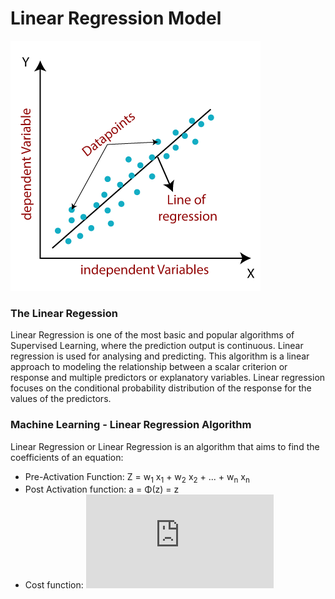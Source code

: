 # Linear Regression Model

![image](https://github.com/ThanhLa-IJ/ML-picture/blob/main/Linear%20Regression.jpg)

### The Linear Regession 

Linear Regression is one of the most basic and popular algorithms of Supervised Learning, where the prediction output is continuous. Linear regression is used for analysing and predicting. This algorithm is a linear approach to modeling the relationship between a scalar criterion or response and multiple predictors or explanatory variables. Linear regression focuses on the conditional probability distribution of the response for the values of the predictors.

### Machine Learning - Linear Regression Algorithm 

Linear Regression or Linear Regression is an algorithm that aims to find the coefficients of an equation:

+ Pre-Activation Function: Z = w<sub>1</sub> x<sub>1</sub> + w<sub>2</sub> x<sub>2</sub> + ... + w<sub>n</sub> x<sub>n</sub>
+ Post Activation function: a = &Phi;(z) = z
+ Cost function: 
![C(w, b) = \frac{1}{2N}\sum_{N}^{i = 1} (\hat{y}^{i} - y^{i})^{2}](https://latex.codecogs.com/gif.latex?C%28w%2C%20b%29%20%3D%20%5Cfrac%7B1%7D%7B2N%7D%5Csum_%7BN%7D%5E%7Bi%20%3D%201%7D%20%28%5Chat%7By%7D%5E%7Bi%7D%20-%20y%5E%7Bi%7D%29%5E%7B2%7D)





